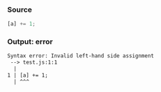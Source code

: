 ### Source
```js
[a] += 1;
```

### Output: error
```txt
Syntax error: Invalid left-hand side assignment
 --> test.js:1:1
  |
1 | [a] += 1;
  | ^^^ 
```
